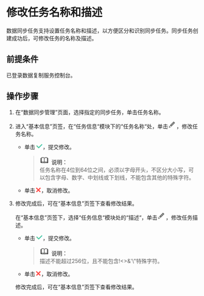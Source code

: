 # 修改任务名称和描述<a name="drs_10_0004"></a>

数据同步任务支持设置任务名称和描述，以方便区分和识别同步任务。同步任务创建成功后，可修改任务的名称及描述。

## 前提条件<a name="section16256919193311"></a>

已登录数据复制服务控制台。

## 操作步骤<a name="section226719265595"></a>

1.  在“数据同步管理”页面，选择指定的同步任务，单击任务名称。
2.  进入“基本信息”页签，在“任务信息“模块下的“任务名称“处，单击![](figures/icon-edit.png)，修改任务名称。
    -   单击![](figures/icon-true.png)，提交修改。

        >![](public_sys-resources/icon-note.gif) **说明：**   
        >任务名称在4位到64位之间，必须以字母开头，不区分大小写，可以包含字母、数字、中划线或下划线，不能包含其他的特殊字符。  

    -   单击![](figures/icon-false.png)，取消修改。

3.  修改完成后，可在“基本信息”页签下查看修改结果。

    在“基本信息”页签下，选择“任务信息“模块处的“描述“，单击![](figures/icon-edit.png)，修改任务描述。

    -   单击![](figures/icon-true.png)，提交修改。

        >![](public_sys-resources/icon-note.gif) **说明：**   
        >描述不能超过256位，且不能包含!<\>&'\\"特殊字符。  

    -   单击![](figures/icon-false.png)，取消修改。

    修改完成后，可在“基本信息”页签下查看修改结果。


